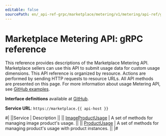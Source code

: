 ```yaml
---
editable: false
sourcePath: en/_api-ref-grpc/marketplace/metering/v1/metering/api-ref/grpc/index.md
---
```


# Marketplace Metering API: gRPC reference

This reference provides descriptions of the Marketplace Metering API.
Marketplace sellers can use this API to submit usage data for custom usage dimensions.
This API reference is organized by resource. Actions are performed by sending HTTP requests to resource URLs. All API methods are presented on this page. For more information about usage Metering API, see [GitHub examples](https://github.com/yandex-cloud/python-sdk/tree/master/examples/marketplace/metering-api).

**Interface definitions** available at [GitHub](https://github.com/yandex-cloud/cloudapi/tree/master/yandex/cloud/marketplace/metering/v1).

**Service URL**: `https://marketplace.{{ api-host }}`

#|
||Service | Description ||
|| [ImageProductUsage](ImageProductUsage/index.md) | A set of methods for managing image product's usage. ||
|| [ProductUsage](ProductUsage/index.md) | A set of methods for managing product's usage with product instances. ||
|#